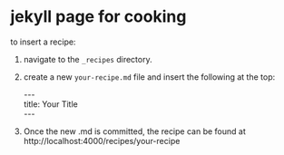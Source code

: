# jekyll page for cooking

to insert a recipe:
  
  1.  navigate to the `_recipes` directory. 
  2.  create a new `your-recipe.md` file and insert the following at the top: 
  
       \---   
       title: Your Title  
       \---

  3. Once the new .md is committed, the recipe can be found at http://localhost:4000/recipes/your-recipe 
